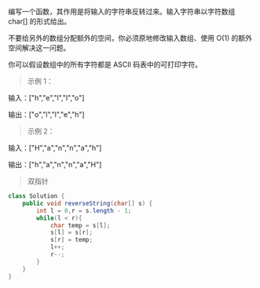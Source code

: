 编写一个函数，其作用是将输入的字符串反转过来。输入字符串以字符数组 char[] 的形式给出。

不要给另外的数组分配额外的空间，你必须原地修改输入数组、使用 O(1) 的额外空间解决这一问题。

你可以假设数组中的所有字符都是 ASCII 码表中的可打印字符。

 

>示例 1：

输入：["h","e","l","l","o"]

输出：["o","l","l","e","h"]

>示例 2：

输入：["H","a","n","n","a","h"]

输出：["h","a","n","n","a","H"]
>双指针
```java
class Solution {
    public void reverseString(char[] s) {
        int l = 0,r = s.length - 1;
        while(l < r){
            char temp = s[l];
            s[l] = s[r];
            s[r] = temp;
            l++;
            r--;
        }
    }
}
```
